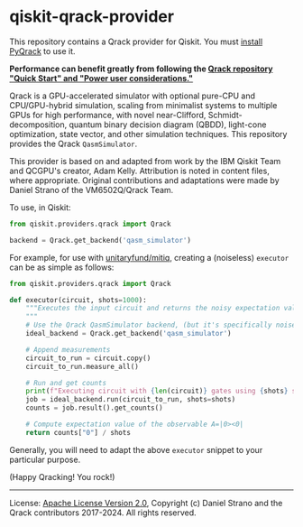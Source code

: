 # qiskit-qrack-provider

This repository contains a Qrack provider for Qiskit. You must [install PyQrack](https://pypi.org/project/pyqrack/) to use it.

**Performance can benefit greatly from following the [Qrack repository "Quick Start" and "Power user considerations."](https://github.com/unitaryfund/qrack/blob/main/README.md#quick-start)**

Qrack is a GPU-accelerated simulator with optional pure-CPU and CPU/GPU-hybrid simulation, scaling from minimalist systems to multiple GPUs for high performance, with novel near-Clifford, Schmidt-decomposition, quantum binary decision diagram (QBDD), light-cone optimization, state vector, and other simulation techniques. This repository provides the Qrack `QasmSimulator`.

This provider is based on and adapted from work by the IBM Qiskit Team and QCGPU's creator, Adam Kelly. Attribution is noted in content files, where appropriate. Original contributions and adaptations were made by Daniel Strano of the VM6502Q/Qrack Team.

To use, in Qiskit:
```python
from qiskit.providers.qrack import Qrack

backend = Qrack.get_backend('qasm_simulator')
```

For example, for use with [unitaryfund/mitiq](https://github.com/unitaryfund/mitiq), creating a (noiseless) `executor` can be as simple as follows:
```python
from qiskit.providers.qrack import Qrack

def executor(circuit, shots=1000):
    """Executes the input circuit and returns the noisy expectation value <A>, where A=|0><0|.
    """
    # Use the Qrack QasmSimulator backend, (but it's specifically noiseless)
    ideal_backend = Qrack.get_backend('qasm_simulator')

    # Append measurements
    circuit_to_run = circuit.copy()
    circuit_to_run.measure_all()

    # Run and get counts
    print(f"Executing circuit with {len(circuit)} gates using {shots} shots.")
    job = ideal_backend.run(circuit_to_run, shots=shots)
    counts = job.result().get_counts()

    # Compute expectation value of the observable A=|0><0|
    return counts["0"] / shots
```

Generally, you will need to adapt the above `executor` snippet to your particular purpose.

(Happy Qracking! You rock!)

----

License: [Apache License Version 2.0](https://github.com/vm6502q/qiskit-qrack-provider/blob/master/LICENSE),
Copyright (c) Daniel Strano and the Qrack contributors 2017-2024. All rights reserved.
